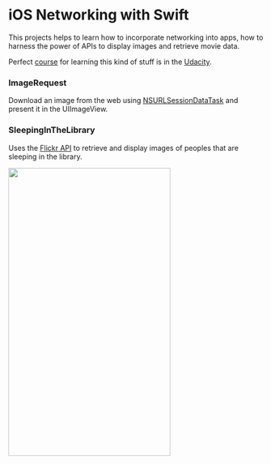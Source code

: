 # iOS Networking with Swift
This projects helps to learn how to incorporate networking into apps, how to harness the power of APIs to display
images and retrieve movie data.

Perfect [course](https://www.udacity.com/course/ios-networking-with-swift--ud421) 
for learning this kind of stuff is in the [Udacity](https://www.udacity.com/).

### ImageRequest
Download an image from the web using [NSURLSessionDataTask](https://developer.apple.com/library/prerelease/ios/documentation/Foundation/Reference/NSURLSessionDataTask_class/index.html)
and present it in the UIImageView.

### SleepingInTheLibrary
Uses the [Flickr API](https://www.flickr.com/services/developer/api/)
to retrieve and display images of peoples that are sleeping in the library.

<img src="https://github.com/vanyaland/iOS-Networking-with-Swift/blob/master/Screenshots/SleepingInTheLibrary/IMG_1085.png" width="320" height="568">
